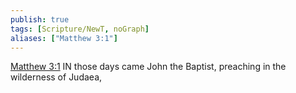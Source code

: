```yaml
---
publish: true
tags: [Scripture/NewT, noGraph]
aliases: ["Matthew 3:1"]
---
```

[Matthew 3:1](https://churchofjesuschrist.org/study/scriptures/nt/matt/3?lang=eng&id=p1#p1) IN those days came John the Baptist, preaching in the wilderness of Judaea,
